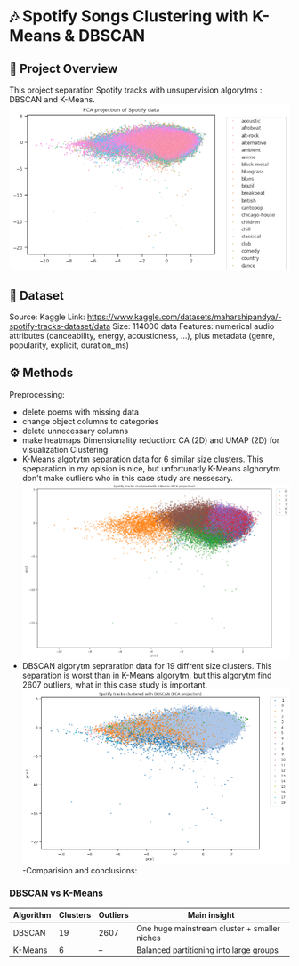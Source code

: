 # **🎶 Spotify Songs Clustering with K-Means & DBSCAN**
## **📌 Project Overview**
This project separation Spotify tracks with unsupervision algorytms : DBSCAN and K-Means.
![data](images/PCA_projection_of_Spotify_data.png)
## **📂 Dataset**
Source: Kaggle
Link: https://www.kaggle.com/datasets/maharshipandya/-spotify-tracks-dataset/data
Size: 114000 data
Features: numerical audio attributes (danceability, energy, acousticness, …), plus metadata (genre, popularity, explicit, duration_ms)
## **⚙️ Methods**
Preprocessing:
-  delete poems with missing data
-  change object columns to categories
-  delete unnecessary columns
-  make heatmaps
Dimensionality reduction:
CA (2D) and UMAP (2D) for visualization
Clustering:
- K-Means algotytm separation data for 6 similar size clusters. This speparation in my opision is nice, but unfortunatly K-Means alghorytm don't make outliers who in this case study are nessesary.
![k-Means](images/KMeans.png)
- DBSCAN algorytm sepraration data for 19 diffrent size clusters. This separation is worst than in K-Means algorytm, but this algorytm find 2607 outliers, what in this case study is important.
![DBSCAN](images/DBSCAN.png)
-Comparision and conclusions:
### DBSCAN vs K-Means

| Algorithm | Clusters | Outliers | Main insight |
|-----------|----------|----------|--------------|
| DBSCAN    | 19       | 2607     | One huge mainstream cluster + smaller niches |
| K-Means   | 6        | –        | Balanced partitioning into large groups |

